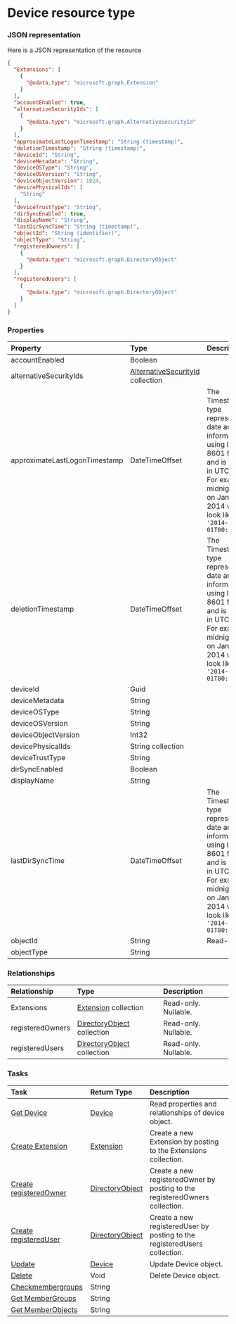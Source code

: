 # Device resource type



### JSON representation

Here is a JSON representation of the resource

```json
{
  "Extensions": [
    {
      "@odata.type": "microsoft.graph.Extension"
    }
  ],
  "accountEnabled": true,
  "alternativeSecurityIds": [
    {
      "@odata.type": "microsoft.graph.AlternativeSecurityId"
    }
  ],
  "approximateLastLogonTimestamp": "String (timestamp)",
  "deletionTimestamp": "String (timestamp)",
  "deviceId": "String",
  "deviceMetadata": "String",
  "deviceOSType": "String",
  "deviceOSVersion": "String",
  "deviceObjectVersion": 1024,
  "devicePhysicalIds": [
    "String"
  ],
  "deviceTrustType": "String",
  "dirSyncEnabled": true,
  "displayName": "String",
  "lastDirSyncTime": "String (timestamp)",
  "objectId": "String (identifier)",
  "objectType": "String",
  "registeredOwners": [
    {
      "@odata.type": "microsoft.graph.DirectoryObject"
    }
  ],
  "registeredUsers": [
    {
      "@odata.type": "microsoft.graph.DirectoryObject"
    }
  ]
}

```
### Properties
| Property	   | Type	|Description|
|:---------------|:--------|:----------|
|accountEnabled|Boolean||
|alternativeSecurityIds|[AlternativeSecurityId](alternativesecurityid.md) collection||
|approximateLastLogonTimestamp|DateTimeOffset|The Timestamp type represents date and time information using ISO 8601 format and is always in UTC time. For example, midnight UTC on Jan 1, 2014 would look like this: `'2014-01-01T00:00:00Z'`|
|deletionTimestamp|DateTimeOffset|The Timestamp type represents date and time information using ISO 8601 format and is always in UTC time. For example, midnight UTC on Jan 1, 2014 would look like this: `'2014-01-01T00:00:00Z'`|
|deviceId|Guid||
|deviceMetadata|String||
|deviceOSType|String||
|deviceOSVersion|String||
|deviceObjectVersion|Int32||
|devicePhysicalIds|String collection||
|deviceTrustType|String||
|dirSyncEnabled|Boolean||
|displayName|String||
|lastDirSyncTime|DateTimeOffset|The Timestamp type represents date and time information using ISO 8601 format and is always in UTC time. For example, midnight UTC on Jan 1, 2014 would look like this: `'2014-01-01T00:00:00Z'`|
|objectId|String| Read-only.|
|objectType|String||

### Relationships
| Relationship | Type	|Description|
|:---------------|:--------|:----------|
|Extensions|[Extension](extension.md) collection| Read-only. Nullable.|
|registeredOwners|[DirectoryObject](directoryobject.md) collection| Read-only. Nullable.|
|registeredUsers|[DirectoryObject](directoryobject.md) collection| Read-only. Nullable.|

### Tasks

| Task		   | Return Type	|Description|
|:---------------|:--------|:----------|
|[Get Device](../api/device_get.md) | [Device](device.md) |Read properties and relationships of device object.|
|[Create Extension](../api/device_post_extensions.md) |[Extension](extension.md)| Create a new Extension by posting to the Extensions collection.|
|[Create registeredOwner](../api/device_post_registeredowners.md) |[DirectoryObject](directoryobject.md)| Create a new registeredOwner by posting to the registeredOwners collection.|
|[Create registeredUser](../api/device_post_registeredusers.md) |[DirectoryObject](directoryobject.md)| Create a new registeredUser by posting to the registeredUsers collection.|
|[Update](../api/device_update.md) | [Device](device.md)	|Update Device object. |
|[Delete](../api/device_delete.md) | Void	|Delete Device object. |
|[Checkmembergroups](../api/device_checkmembergroups.md)|String||
|[Get MemberGroups](../api/device_getmembergroups.md)|String||
|[Get MemberObjects](../api/device_getmemberobjects.md)|String||

<!-- uuid: 5760c4db-9bd4-47b0-b78c-7ba56646cbcb
2015-10-09 18:34:12 UTC -->
